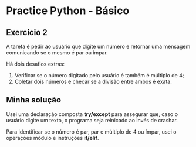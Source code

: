 # Practice Python - Básico

## Exercício 2

A tarefa é pedir ao usuário que digite um número e retornar uma mensagem comunicando se o mesmo
é par ou ímpar.

Há dois desafios extras: 

1. Verificar se o número digitado pelo usuário é também é múltiplo de 4;
2. Coletar dois números e checar se a divisão entre ambos é exata.

## Minha solução

Usei uma declaração composta **try/except** para assegurar que, caso o usuário digite um texto, 
o programa seja reinicado ao invés de crashar.

Para identificar se o número é par, par e múltiplo de 4 ou ímpar, usei o operações módulo e
instruções **if/elif**.
